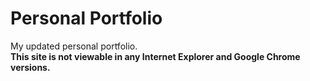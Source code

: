 # Personal Portfolio

My updated personal portfolio.<br>
**This site is not viewable in any Internet Explorer and Google Chrome versions.**
